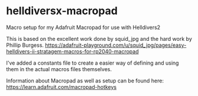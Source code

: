 # helldiversx-macropad
Macro setup for my Adafruit Macropad for use with Helldivers2 

This is based on the excellent work done by squid_jpg and the hard work by Phillip Burgess. 
https://adafruit-playground.com/u/squid_jpg/pages/easy-helldivers-ii-stratagem-macros-for-rp2040-macropad

I've added a constants file to create a easier way of defining and using them in the actual macros 
files themselves. 

Information about Macropad as well as setup can be found here: https://learn.adafruit.com/macropad-hotkeys
